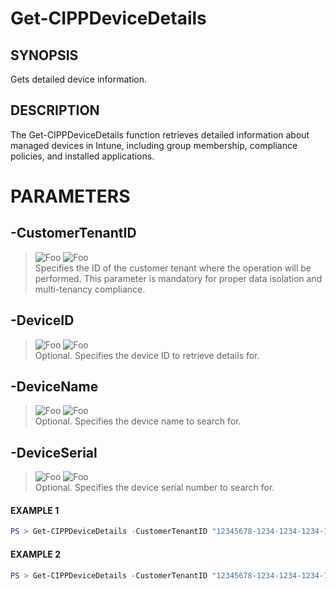 # Get-CIPPDeviceDetails
## SYNOPSIS
Gets detailed device information.
## DESCRIPTION
The Get-CIPPDeviceDetails function retrieves detailed information about managed devices in Intune, including group membership, compliance policies, and installed applications.
# PARAMETERS

## **-CustomerTenantID**
> ![Foo](https://img.shields.io/badge/Type-String-Blue?) ![Foo](https://img.shields.io/badge/Mandatory-TRUE-Red?) \
Specifies the ID of the customer tenant where the operation will be performed. This parameter is mandatory for proper data isolation and multi-tenancy compliance.

  ## **-DeviceID**
> ![Foo](https://img.shields.io/badge/Type-String-Blue?) ![Foo](https://img.shields.io/badge/Mandatory-TRUE-Red?) \
Optional. Specifies the device ID to retrieve details for.

  ## **-DeviceName**
> ![Foo](https://img.shields.io/badge/Type-String-Blue?) ![Foo](https://img.shields.io/badge/Mandatory-TRUE-Red?) \
Optional. Specifies the device name to search for.

  ## **-DeviceSerial**
> ![Foo](https://img.shields.io/badge/Type-String-Blue?) ![Foo](https://img.shields.io/badge/Mandatory-FALSE-Green?) \
Optional. Specifies the device serial number to search for.

 #### EXAMPLE 1
```powershell
PS > Get-CIPPDeviceDetails -CustomerTenantID "12345678-1234-1234-1234-1234567890AB" -DeviceID "device123"
```
 #### EXAMPLE 2
```powershell
PS > Get-CIPPDeviceDetails -CustomerTenantID "12345678-1234-1234-1234-1234567890AB" -DeviceName "LAPTOP-XYZ" -DeviceSerial "ABC123"
```

